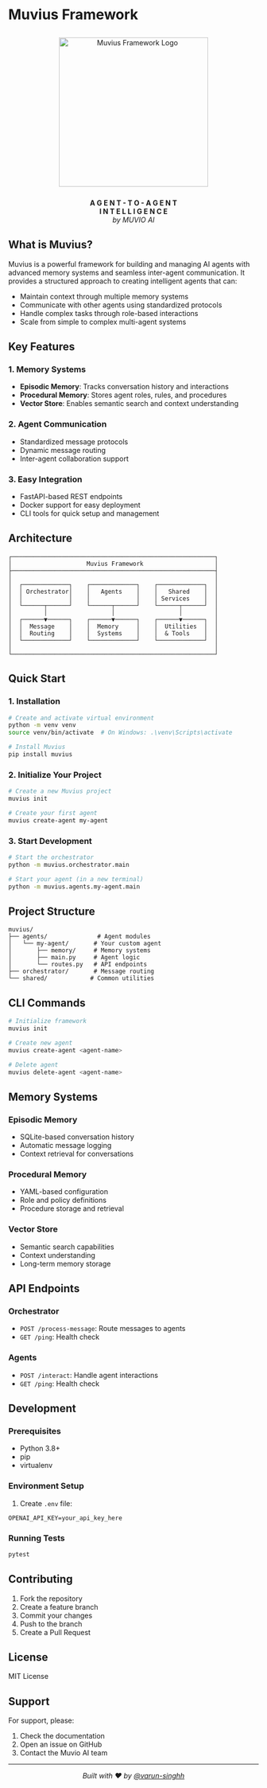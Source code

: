 # Muvius Framework

<p align="center">
  <img src="https://github.com/user-attachments/assets/5b53c0e6-67c5-431e-a7a4-704b243c9588" 
       alt="Muvius Framework Logo" 
       width="300" 
       style="padding: 10px; border-radius: 8px;"/>
</p>

<p align="center">
  <b>A G E N T - T O - A G E N T 
  <br>I N T E L L I G E N C E</b><br>
  <i>by MUVIO AI</i>
</p>

## What is Muvius?

Muvius is a powerful framework for building and managing AI agents with advanced memory systems and seamless inter-agent communication. It provides a structured approach to creating intelligent agents that can:

- Maintain context through multiple memory systems
- Communicate with other agents using standardized protocols
- Handle complex tasks through role-based interactions
- Scale from simple to complex multi-agent systems

## Key Features

### 1. Memory Systems
- **Episodic Memory**: Tracks conversation history and interactions
- **Procedural Memory**: Stores agent roles, rules, and procedures
- **Vector Store**: Enables semantic search and context understanding

### 2. Agent Communication
- Standardized message protocols
- Dynamic message routing
- Inter-agent collaboration support

### 3. Easy Integration
- FastAPI-based REST endpoints
- Docker support for easy deployment
- CLI tools for quick setup and management

## Architecture

```text
┌─────────────────────────────────────────────────────────┐
│                     Muvius Framework                    │
├─────────────────────────────────────────────────────────┤
│                                                         │
│  ┌─────────────┐    ┌─────────────┐    ┌─────────────┐  │
│  │ Orchestrator│    │   Agents    │    │   Shared    │  │
│  │             │    │             │    │ Services    │  │
│  └──────┬──────┘    └──────┬──────┘    └──────┬──────┘  │
│         │                  │                  │         │
│  ┌──────▼──────┐    ┌──────▼──────┐    ┌──────▼──────┐  │
│  │  Message    │    │  Memory     │    │  Utilities  │  │
│  │  Routing    │    │  Systems    │    │  & Tools    │  │
│  └─────────────┘    └─────────────┘    └─────────────┘  │
│                                                         │
└─────────────────────────────────────────────────────────┘
```

## Quick Start

### 1. Installation

```bash
# Create and activate virtual environment
python -m venv venv
source venv/bin/activate  # On Windows: .\venv\Scripts\activate

# Install Muvius
pip install muvius
```

### 2. Initialize Your Project

```bash
# Create a new Muvius project
muvius init

# Create your first agent
muvius create-agent my-agent
```

### 3. Start Development

```bash
# Start the orchestrator
python -m muvius.orchestrator.main

# Start your agent (in a new terminal)
python -m muvius.agents.my-agent.main
```

## Project Structure

```
muvius/
├── agents/              # Agent modules
│   └── my-agent/       # Your custom agent
│       ├── memory/     # Memory systems
│       ├── main.py     # Agent logic
│       └── routes.py   # API endpoints
├── orchestrator/       # Message routing
└── shared/            # Common utilities
```

## CLI Commands

```bash
# Initialize framework
muvius init

# Create new agent
muvius create-agent <agent-name>

# Delete agent
muvius delete-agent <agent-name>
```

## Memory Systems

### Episodic Memory
- SQLite-based conversation history
- Automatic message logging
- Context retrieval for conversations

### Procedural Memory
- YAML-based configuration
- Role and policy definitions
- Procedure storage and retrieval

### Vector Store
- Semantic search capabilities
- Context understanding
- Long-term memory storage

## API Endpoints

### Orchestrator
- `POST /process-message`: Route messages to agents
- `GET /ping`: Health check

### Agents
- `POST /interact`: Handle agent interactions
- `GET /ping`: Health check

## Development

### Prerequisites
- Python 3.8+
- pip
- virtualenv

### Environment Setup
1. Create `.env` file:
```env
OPENAI_API_KEY=your_api_key_here
```

### Running Tests
```bash
pytest
```

## Contributing

1. Fork the repository
2. Create a feature branch
3. Commit your changes
4. Push to the branch
5. Create a Pull Request

## License

MIT License

## Support

For support, please:
1. Check the documentation
2. Open an issue on GitHub
3. Contact the Muvio AI team

---

<p align="center">
  <i>Built with ❤️ by <a href="https://github.com/varun-singhh">@varun-singhh</a></i>
</p>
